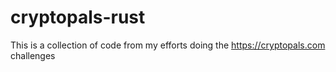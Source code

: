 # cryptopals-rust
This is a collection of code from my efforts doing the https://cryptopals.com challenges